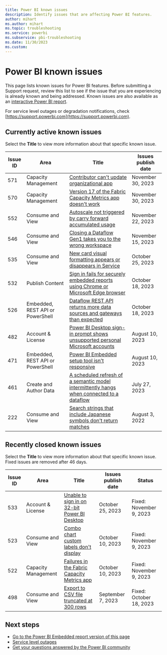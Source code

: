 ```yaml
---
title: Power BI known issues
description: Identify issues that are affecting Power BI features. 
author: mihart
ms.author: mihart
ms.topic: troubleshooting    
ms.service: powerbi
ms.subservice: pbi-troubleshooting
ms.date: 11/30/2023
ms.custom:  
---
```


# Power BI known issues

This page lists known issues for Power BI features. Before submitting a Support request, review this list to see if the issue that you are experiencing is already known and being addressed. Known issues are also available as an [interactive Power BI report](https://support.fabric.microsoft.com/en-US/known-issues/).

For service level outages or degradation notifications, check [https://support.powerbi.com](https://support.powerbi.com).  

## Currently active known issues

Select the **Title** to view more information about that specific known issue.

|  Issue ID |  Area                              |  Title  |  Issues publish date |  
|-----------|------------------------------------|---------|----------------------|
|  571      |  Capacity Management  |  [Contributor can't update organizational app](known-issue-571-contributor-can-not-update-organizational-app.md)    | November 30, 2023  |
|  570      |  Capacity Management  |  [Version 17 of the Fabric Capacity Metrics app doesn't work](known-issue-570-version-17-capacity-metrics-app-does-not-work.md)    | November 30, 2023  |
|  552      |  Consume and View  |  [Autoscale not triggered by carry forward accumulated usage](known-issue-552-autoscale-not-triggered-carry-forward-accumulated-usage.md)    | November 22, 2023  |
|  546      |  Consume and View  |  [Closing a Dataflow Gen1 takes you to the wrong workspace](known-issue-546-closing-dataflow-gen1-takes-wrong-workspace.md)    | November 15, 2023  |
|  535      |  Consume and View  |  [New card visual formatting appears or disappears in Service](known-issue-535-new-card-visual-formatting-appears-disappears.md)    | October 25, 2023  |
|  532      |  Publish Content  |  [Sign in fails for securely embedded reports using Chrome or Microsoft Edge browser](known-issue-532-sign-in-fails-securely-embedded-reports-using-chrome-browser.md)    | October 18, 2023  |
|  526      |  Embedded, REST API or PowerShell  |  [Dataflow REST API returns more data sources and gateways than expected](known-issue-526-dataflow-rest-api-returns-more-data-sources-gateways.md)    | October 18, 2023  |
|  482      |  Account & License  |  [Power BI Desktop sign-in prompt shows unsupported personal Microsoft accounts](known-issue-482-desktop-sign-in-prompt-shows-unsupported-personal-microsoft-accounts.md)    | August 10, 2023  |
|  471      |  Embedded, REST API or PowerShell  |  [Power BI Embedded setup tool isn't responsive](known-issue-471-embedded-setup-tool-isnt-responsive.md)    | August 10, 2023  |
|  461      |  Create and Author Data            |  [A scheduled refresh of a semantic model intermittently hangs when connected to a dataflow](known-issue-461-scheduled-refresh-dataset-hangs.md)    | July 27, 2023  |
|  222      |  Consume and View                  |  [Search strings that include Japanese symbols don't return matches](known-issue-222-search-strings-japanese-symbols-dont-work.md)   |  August 3, 2022  |

## Recently closed known issues

Select the **Title** to view more information about that specific known issue. Fixed issues are removed after 46 days.

|  Issue ID |  Area                              |  Title           |  Issues publish date |  Status  |
|-----------|------------------------------------|------------------|---------------------|-----------|
|  533      |  Account & License  |  [Unable to sign in on 32-bit Power BI Desktop](known-issue-533-unable-sign-in-32-bit-desktop.md)    | October 25, 2023  | Fixed: November 9, 2023 |
|  523      |  Consume and View  |  [Combo chart custom labels don't display](known-issue-523-combo-chart-custom-labels-dont-display.md)    | October 10, 2023  | Fixed: November 9, 2023 |
|  522      |  Capacity Management  |  [Failures in the Fabric Capacity Metrics app](known-issue-522-failures-fabric-capacity-metrics-app.md)    | October 10, 2023  | Fixed: November 9, 2023 |
|  498      |  Consume and View  |  [Export to CSV file truncated at 300 rows](known-issue-498-export-csv-file-truncated-300-rows.md)    | September 7, 2023  | Fixed: October 18, 2023 |

## Next steps

- [Go to the Power BI Embedded report version of this page](https://support.fabric.microsoft.com/known-issues/)
- [Service level outages](https://support.powerbi.com)
- [Get your questions answered by the Power BI community](https://community.powerbi.com)
